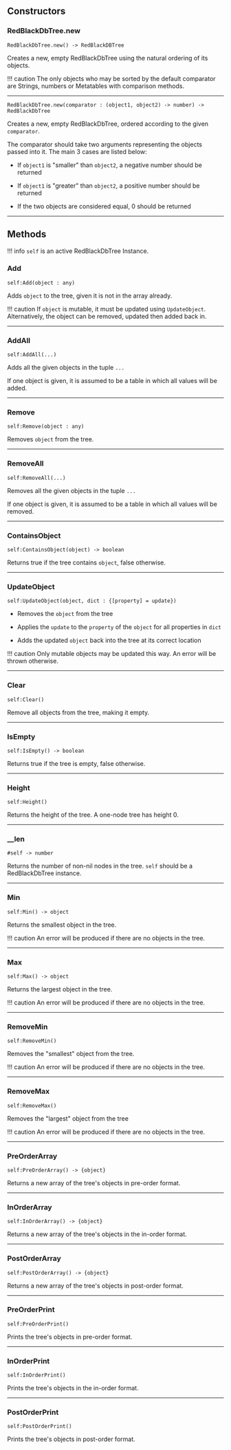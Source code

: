 ## Constructors

### RedBlackDbTree.new
```qvt
RedBlackDbTree.new() -> RedBlackDBTree
```
Creates a new, empty RedBlackDbTree using the natural ordering of its objects. 

!!! caution
	The only objects who may be sorted by the default comparator are Strings, numbers or Metatables with comparison methods.

---

```qvt
RedBlackDbTree.new(comparator : (object1, object2) -> number) -> RedBlackDbTree
```
Creates a new, empty RedBlackDbTree, ordered according to the given `comparator`.

The comparator should take two arguments representing the objects passed into it. The main 3 cases are listed below:

- If `object1` is "smaller" than `object2`, a negative number should be returned

- If `object1` is "greater" than `object2`, a positive number should be returned

- If the two objects are considered equal, 0 should be returned

---

## Methods

!!! info
	`self` is an active RedBlackDbTree Instance.

### Add
```qvt
self:Add(object : any)
```
Adds `object` to the tree, given it is not in the array already.

!!! caution
	If `object` is mutable, it must be updated using `UpdateObject`.
	Alternatively, the object can be removed, updated then added back in.

---

### AddAll
```qvt
self:AddAll(...)
```
Adds all the given objects in the tuple `...`

If one object is given, it is assumed to be a table in which all values will be added.

---

### Remove
```qvt
self:Remove(object : any)
```
Removes `object` from the tree.

---

### RemoveAll
```qvt
self:RemoveAll(...)
```
Removes all the given objects in the tuple `...`

If one object is given, it is assumed to be a table in which all values will be removed.

---

### ContainsObject
```qvt
self:ContainsObject(object) -> boolean
```
Returns true if the tree contains `object`, false otherwise.

---

### UpdateObject
```qvt
self:UpdateObject(object, dict : {[property] = update})
```
- Removes the `object` from the tree

- Applies the `update` to the `property` of the `object` for all properties in `dict`

- Adds the updated `object` back into the tree at its correct location

!!! caution
	Only mutable objects may be updated this way. An error will be thrown otherwise.

---

### Clear
```qvt
self:Clear()
```
Remove all objects from the tree, making it empty.

---

### IsEmpty
```qvt
self:IsEmpty() -> boolean
```
Returns true if the tree is empty, false otherwise.

---

### Height
```qvt
self:Height()
```
Returns the height of the tree. A one-node tree has height 0.

---

### __len
```qvt
#self -> number
```
Returns the number of non-nil nodes in the tree. `self` should be a RedBlackDbTree instance.

---

### Min
```qvt
self:Min() -> object
```
Returns the smallest object in the tree.

!!! caution
	An error will be produced if there are no objects in the tree.

---

### Max
```qvt
self:Max() -> object
```
Returns the largest object in the tree.

!!! caution
	An error will be produced if there are no objects in the tree.

---

### RemoveMin
```qvt
self:RemoveMin()
```
Removes the "smallest" object from the tree.

!!! caution
	An error will be produced if there are no objects in the tree.

---

### RemoveMax
```qvt
self:RemoveMax()
```
Removes the "largest" object from the tree

!!! caution
	An error will be produced if there are no objects in the tree.

---

### PreOrderArray
```qvt
self:PreOrderArray() -> {object}
```
Returns a new array of the tree's objects in pre-order format.

---

### InOrderArray
```qvt
self:InOrderArray() -> {object}
```
Returns a new array of the tree's objects in the in-order format.

---

### PostOrderArray
```qvt
self:PostOrderArray() -> {object}
```
Returns a new array of the tree's objects in post-order format.

---

### PreOrderPrint
```qvt
self:PreOrderPrint()
```
Prints the tree's objects in pre-order format.

---

### InOrderPrint
```qvt
self:InOrderPrint()
```
Prints the tree's objects in the in-order format.

---

### PostOrderPrint
```qvt
self:PostOrderPrint()
```
Prints the tree's objects in post-order format.